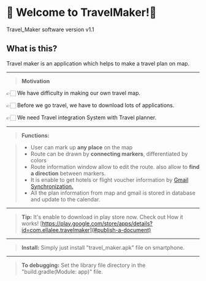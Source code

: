🛫 Welcome to TravelMaker!🛬
===================


Travel_Maker software version v1.1

What is this?
-------------

Travel maker is an application which helps to make a travel plan on map.

-------------

> **Motivation**
   
   👉🏻 We have difficulty in making our own travel map.
    
   👉🏻 Before we go travel, we have to download lots of applications.
    
   👉🏻 We need Travel integration System with Travel planner.

-------------

> **Functions:**

> - User can mark up **any place** on the map
> - Route can be drawn by **connecting markers**, differentiated by colors
> - Route information window allow to edit the route. also allow to **find a direction** between markers. 
> - It is enable to get hotels or flight voucher information by [<i class="icon-refresh"></i>Gmail Synchronization.](#synchronization) 
>- All the plan information from map and gmail is stored in database and update to the calendar.

-------------

> **Tip:** 
> It's enable to download in play store now. Check out How it works!
>   [<i class="icon-download"></i>https://play.google.com/store/apps/details?id=com.ellalee.travelmaker](#publish-a-document) 
-------------

> **Install:** 
>  Simply just install "travel_maker.apk" file on smartphone.
-------------

> **To debugging:** 
>  Set the library file directory in the "build.gradle(Module: app)" file.

